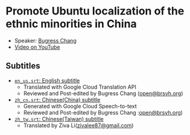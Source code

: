 # Promote Ubuntu localization of the ethnic minorities in China

- Speaker: [Bugress Chang](mailto:open@brsvh.org)
- [Video on YouTube](https://www.youtube.com/watch?v=0vFovPpP0LQ)

## Subtitles

- [`en_us.srt`: English subtitle](en_us.srt)
    - Translated with Google Cloud Translation API
    - Reviewed and Post-edited by Bugress Chang (open@brsvh.org)
- [`zh_cn.srt`: Chinese(China) subtitle](zh_cn.srt)
    - Generated with Google Cloud Speech-to-text
    - Reviewed and Post-edited by Bugress Chang :open@brsvh.org)
- [`zh_tw.srt`: Chinese(Taiwan) subtitle](zh_tw.srt)
    - Translated by Ziva Li(zivalee87@gmail.com)